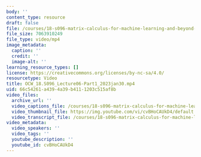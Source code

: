 ```yaml
---
body: ''
content_type: resource
draft: false
file: /courses/18-s096-matrix-calculus-for-machine-learning-and-beyond-january-iap-2023/ocw_18s096_lecture06-part1_2023jan30_360p_16_9.mp4
file_size: 7063910249
file_type: video/mp4
image_metadata:
  caption: ''
  credit: ''
  image-alt: ''
learning_resource_types: []
license: https://creativecommons.org/licenses/by-nc-sa/4.0/
resourcetype: Video
title: OCW_18.S096_Lecture06-Part1_2023jan30.mp4
uid: 66c54261-a439-4a39-b411-1203c515af8b
video_files:
  archive_url: ''
  video_captions_file: /courses/18-s096-matrix-calculus-for-machine-learning-and-beyond-january-iap-2023/1htxMS__1IWJEd7adujbPgMCJIUkYUS3Q_transcript.webvtt
  video_thumbnail_file: https://img.youtube.com/vi/cvBHoCAUkD4/default.jpg
  video_transcript_file: /courses/18-s096-matrix-calculus-for-machine-learning-and-beyond-january-iap-2023/1htxMS__1IWJEd7adujbPgMCJIUkYUS3Q_transcript.pdf
video_metadata:
  video_speakers: ''
  video_tags: ''
  youtube_description: ''
  youtube_id: cvBHoCAUkD4
---
```

